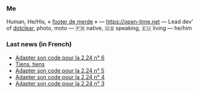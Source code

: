 ### Me

Human, He/His, « [footer de merde](https://open-time.net/post/2013/07/17/La-veritable-histoire-du-Footer-de-merde-) » — https://open-time.net — Lead dev' of [dotclear](https://git.dotclear.org/dev/dotclear), photo, moto — 🇫🇷 native, 🇬🇧 speaking, 🇪🇺 living — he/him

### Last news (in French)

<!-- BLOG-POST-LIST:START -->
- [Adapter son code pour la 2.24 n° 6](https://open-time.net/post/2022/10/26/Adapter-son-code-pour-la-224-n-6)
- [Tiens, tiens](https://open-time.net/post/2022/10/25/Tiens-tiens)
- [Adapter son code pour la 2.24 n° 5](https://open-time.net/post/2022/10/24/Adapter-son-code-pour-la-224-n-5)
- [Adapter son code pour la 2.24 n° 4](https://open-time.net/post/2022/10/23/Adapter-son-code-pour-la-224-n-4)
- [Adapter son code pour la 2.24 n° 3](https://open-time.net/post/2022/10/22/Adapter-son-code-pour-la-224-n-3)
<!-- BLOG-POST-LIST:END -->
